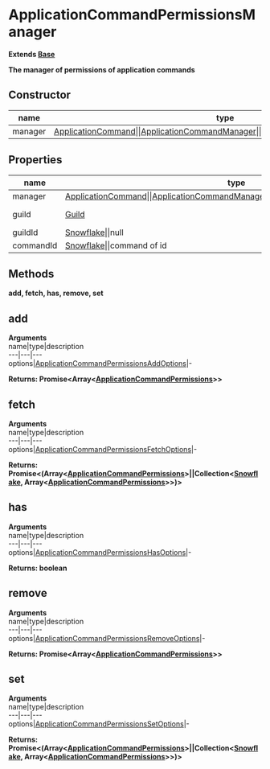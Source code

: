 # ApplicationCommandPermissionsManager  
  
**Extends [Base](https://github.com/Mametaro-discord/discord-slash-commands-v12/blob/master/docs/classes/Base.md)**  
  
**The manager of permissions of application commands**  

## Constructor  
name|type|description  
---|---|---  
manager|[ApplicationCommand](https://github.com/Mametaro-discord/discord-slash-commands-v12/blob/master/docs/classes/ApplicationCommand.md)\|\|[ApplicationCommandManager](https://github.com/Mametaro-discord/discord-slash-commands-v12/blob/master/docs/classes/ApplicationCommandManager.md)\|\|[GuildApplicationCommandManager](https://github.com/Mametaro-discord/discord-slash-commands-v12/blob/master/docs/classes/GuildApplicationCommandManager.md)|-  

## Properties  
name|type|description  
---|---|---  
manager|[ApplicationCommand](https://github.com/Mametaro-discord/discord-slash-commands-v12/blob/master/docs/classes/ApplicationCommand.md)\|\|[ApplicationCommandManager](https://github.com/Mametaro-discord/discord-slash-commands-v12/blob/master/docs/classes/ApplicationCommandManager.md)\|\|[GuildApplicationCommandManager](https://github.com/Mametaro-discord/discord-slash-commands-v12/blob/master/docs/classes/GuildApplicationCommandManager.md)|-  
guild|[Guild](https://discord.js.org/#/docs/main/v12/class/Guild)|discord guild  
guildId|[Snowflake](https://discord.js.org/#/docs/main/v12/typedef/Snowflake)\|\|null|id of guild  
commandId|[Snowflake](https://discord.js.org/#docs/main/v12/typedef/Snowflake)\|\|command of id  

## Methods  
**add, fetch, has, remove, set**  

## add  
**Arguments**  
name|type|description  
---|---|---  
options|[ApplicationCommandPermissionsAddOptions](https://github.com/Mametaro-discord/discord-slash-commands-v12/blob/master/docs/types/ApplicationCommandPermissionsAddOptions.md)|-  
  
**Returns: Promise<Array<[ApplicationCommandPermissions](https://github.com/Mametaro-discord/discord-slash-commands-v12/blob/master/docs/types/ApplicationCommandPermissions.md)>>**  

## fetch  
**Arguments**  
name|type|description  
---|---|---  
options|[ApplicationCommandPermissionsFetchOptions](https://github.com/Mametaro-discord/discord-slash-commands-v12/blob/master/docs/types/ApplicationCommandPermissionsFetchOptions.md)|-  
  
**Returns: Promise<(Array<[ApplicationCommandPermissions](https://github.com/Mametaro-discord/discord-slash-commands-v12/blob/master/docs/types/ApplicationCommandPermissions.md)>\|\|Collection<[Snowflake](https://discord.js.org/#/docs/main/v12/typedef/Snowflake), Array<[ApplicationCommandPermissions](https://github.com/Mametaro-discord/discord-slash-commands-v12/blob/master/docs/types/ApplicationCommandPermissions.md)>>)>**  

## has  
**Arguments**  
name|type|description  
---|---|---  
options|[ApplicationCommandPermissionsHasOptions](https://github.com/Mametaro-discord/discord-slash-commands-v12/blob/master/docs/types/ApplicationCommandPermissionsHasOptions.md)|-  
  
**Returns: boolean**  

## remove  
**Arguments**  
name|type|description  
---|---|---  
options|[ApplicationCommandPermissionsRemoveOptions](https://github.com/Mametaro-discord/discord-slash-commands-v12/blob/master/docs/types/ApplicationCommandPermissionsRemoveOptions.md)|-  
  
**Returns: Promise<Array<[ApplicationCommandPermissions](https://github.com/Mametaro-discord/discord-slash-commands-v12/blob/master/docs/types/ApplicationCommandPermissions.md)>>**  

## set  
**Arguments**  
name|type|description  
---|---|---  
options|[ApplicationCommandPermissionsSetOptions](https://github.com/Mametaro-discord/discord-slash-commands-v12/blob/master/docs/types/ApplicationCommandPermissionsSetOptions.md)|-  
  
**Returns: Promise<(Array<[ApplicationCommandPermissions](https://github.com/Mametaro-discord/discord-slash-commands-v12/blob/master/docs/types/ApplicationCommandPermissions.md)>\|\|Collection<[Snowflake](https://discord.js.org/#/docs/main/v12/typedef/Snowflake), Array<[ApplicationCommandPermissions](https://github.com/Mametaro-discord/discord-slash-commands-v12/blob/master/docs/types/ApplicationCommandPermissions.md)>>)>**  